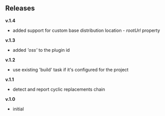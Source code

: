 ## Releases

**v.1.4**
* added support for custom base distribution location - *rootUrl* property

**v.1.3**
* added *'oss'* to the plugin id

**v.1.2**
* use existing 'build' task if it's configured for the project

**v.1.1**  
* detect and report cyclic replacements chain

**v.1.0**
* initial